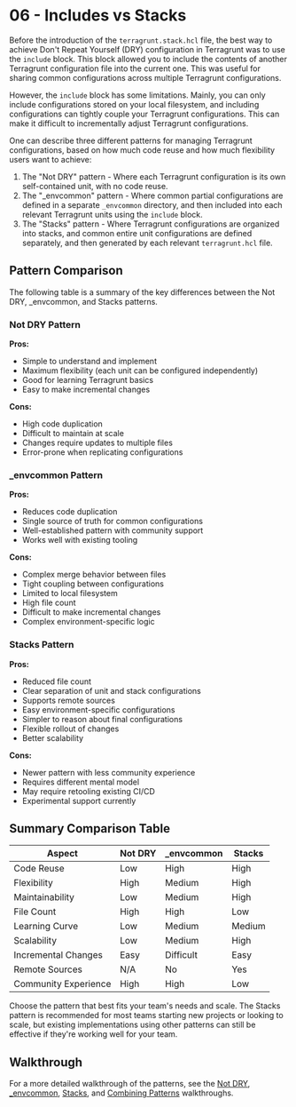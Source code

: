 # 06 - Includes vs Stacks

Before the introduction of the `terragrunt.stack.hcl` file, the best way to achieve Don't Repeat Yourself (DRY) configuration in Terragrunt was to use the `include` block. This block allowed you to include the contents of another Terragrunt configuration file into the current one. This was useful for sharing common configurations across multiple Terragrunt configurations.

However, the `include` block has some limitations. Mainly, you can only include configurations stored on your local filesystem, and including configurations can tightly couple your Terragrunt configurations. This can make it difficult to incrementally adjust Terragrunt configurations.

One can describe three different patterns for managing Terragrunt configurations, based on how much code reuse and how much flexibility users want to achieve:

1. The "Not DRY" pattern - Where each Terragrunt configuration is its own self-contained unit, with no code reuse.
2. The "_envcommon" pattern - Where common partial configurations are defined in a separate `_envcommon` directory, and then included into each relevant Terragrunt units using the `include` block.
3. The "Stacks" pattern - Where Terragrunt configurations are organized into stacks, and common entire unit configurations are defined separately, and then generated by each relevant `terragrunt.hcl` file.

## Pattern Comparison

The following table is a summary of the key differences between the Not DRY, _envcommon, and Stacks patterns.

### Not DRY Pattern

**Pros:**

- Simple to understand and implement
- Maximum flexibility (each unit can be configured independently)
- Good for learning Terragrunt basics
- Easy to make incremental changes

**Cons:**

- High code duplication
- Difficult to maintain at scale
- Changes require updates to multiple files
- Error-prone when replicating configurations

### _envcommon Pattern

**Pros:**

- Reduces code duplication
- Single source of truth for common configurations
- Well-established pattern with community support
- Works well with existing tooling

**Cons:**

- Complex merge behavior between files
- Tight coupling between configurations
- Limited to local filesystem
- High file count
- Difficult to make incremental changes
- Complex environment-specific logic

### Stacks Pattern

**Pros:**

- Reduced file count
- Clear separation of unit and stack configurations
- Supports remote sources
- Easy environment-specific configurations
- Simpler to reason about final configurations
- Flexible rollout of changes
- Better scalability

**Cons:**

- Newer pattern with less community experience
- Requires different mental model
- May require retooling existing CI/CD
- Experimental support currently

## Summary Comparison Table

| Aspect | Not DRY | _envcommon | Stacks |
|--------|---------|------------|---------|
| Code Reuse | Low | High | High |
| Flexibility | High | Medium | High |
| Maintainability | Low | Medium | High |
| File Count | High | High | Low |
| Learning Curve | Low | Medium | Medium |
| Scalability | Low | Medium | High |
| Incremental Changes | Easy | Difficult | Easy |
| Remote Sources | N/A | No | Yes |
| Community Experience | High | High | Low |

Choose the pattern that best fits your team's needs and scale. The Stacks pattern is recommended for most teams starting new projects or looking to scale, but existing implementations using other patterns can still be effective if they're working well for your team.

## Walkthrough

For a more detailed walkthrough of the patterns, see the [Not DRY](../01-not-dry), [_envcommon](../02-envcommon), [Stacks](../03-stacks), and [Combining Patterns](../04-combining-patterns) walkthroughs.
